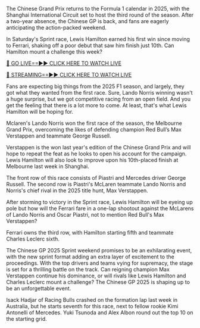 The Chinese Grand Prix returns to the Formula 1 calendar in 2025, with the Shanghai International Circuit set to host the third round of the season. After a two-year absence, the Chinese GP is back, and fans are eagerly anticipating the action-packed weekend.

In Saturday's Sprint race, Lewis Hamilton earned his first win since moving to Ferrari, shaking off a poor debut that saw him finish just 10th. Can Hamilton mount a challenge this week?

[🔴 GO LIVE==►► CLICK HERE TO WATCH LIVE](https://for-race-news-publish.blogspot.com/)

[🔴 STREAMING==►► CLICK HERE TO WATCH LIVE](https://for-race-news-publish.blogspot.com/)

Fans are expecting big things from the 2025 F1 season, and largely, they got what they wanted from the first race. Sure, Lando Norris winning wasn't a huge surprise, but we got competitive racing from an open field. And you get the feeling that there is a lot more to come. At least, that's what Lewis Hamilton will be hoping for.

Mclaren's Lando Norris won the first race of the season, the Melbourne Grand Prix, overcoming the likes of defending champion Red Bull’s Max Verstappen and teammate George Russell.

Verstappen is the won last year's edition of the Chinese Grand Prix and will hope to repeat the feat as he looks to open his account for the campaign. Lewis Hamilton will also look to improve upon his 10th-placed finish at Melbourne last week in Shanghai.

The front row of this race consists of Piastri and Mercedes driver George Russell. The second row is Piastri's McLaren teammate Lando Norris and Norris's chief rival in the 2025 title hunt, Max Verstappen.

After storming to victory in the Sprint race, Lewis Hamilton will be eyeing up pole but how will the Ferrari fare in a one-lap shootout against the McLarens of Lando Norris and Oscar Piastri, not to mention Red Bull's Max Verstappen?

Ferrari owns the third row, with Hamilton starting fifth and teammate Charles Leclerc sixth.

The Chinese GP 2025 Sprint weekend promises to be an exhilarating event, with the new sprint format adding an extra layer of excitement to the proceedings. With the top drivers and teams vying for supremacy, the stage is set for a thrilling battle on the track. Can reigning champion Max Verstappen continue his dominance, or will rivals like Lewis Hamilton and Charles Leclerc mount a challenge? The Chinese GP 2025 is shaping up to be an unforgettable event.

Isack Hadjar of Racing Bulls crashed on the formation lap last week in Australia, but he starts seventh for this race, next to fellow rookie Kimi Antonelli of Mercedes. Yuki Tsunoda and Alex Albon round out the top 10 on the starting grid.
